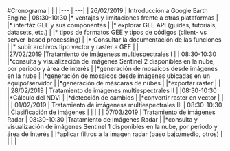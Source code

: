 
#Cronograma 
|   |   |
|--- | ---|
| 26/02/2019    | Introducción a Google Earth Engine
|  08:30-10:30 |* ventajas y limitaciones frente a otras plataformas
|   |* interfáz GEE y sus componentes
|   |*  explorar GEE API (guides, tutorials, datasets, etc.)
|   |* tipos de formatos GEE y tipos de códigos (client- vs server-based processing)
|   |* Consultar la documentación de las funciones
|   |* subir archivos tipo vector y raster a GEE
|   |   
|27/02/2019  |Tratamiento de imágeness multiespectrales I  |
| 08:30-10:30  |*consulta y visualización de imágenes Sentinel 2 disponibles en la nube, por periodo y área de interés
|   |*generación de mosaicos desde imágenes en la nube
|   |*generación de mosaicos desde imágenes ubicadas en un equipo/servidor
|   |*generación de máscaras de nubes
|   |*exportar raster
|   |
| 28/02/2019  | Tratamiento de imágenes multiespectrales II  |
|08:30-10:30   |*Cálculo del NDVI
|   |*detección de cambios
|   |*convertir raster en vector
|   |   |
| 01/02/2019 | Tratamiento de imágeness multiespectrales III
| 08:30-10:30  | Clasificación de imágenes  |
|   |   |
| 07/03/2019 | Tratamiento de imágenes Radar
| 08:30-10:30  |Tratamiento de imágenes Radar
|   |*consulta y visualización de imágenes Sentinel 1 disponibles en la nube, por periodo y área de interés
|   |*aplicar filtros a la imagen radar (paso bajo/medio, otros)
|   |   |
|






